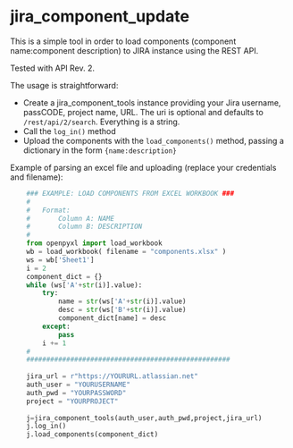 # jira_component_update
This is a simple tool in order to load components (component name:component description) to JIRA instance using the REST API. 

Tested with API Rev. 2.

The usage is straightforward: 

* Create a jira_component_tools instance providing your Jira username, passCODE, project name, URL. The uri is optional and defaults to ```/rest/api/2/search```. Everything is a string.
* Call the ```log_in()``` method
* Upload the components with the ```load_components()``` method, passing a dictionary in the form ```{name:description}```

Example of parsing an excel file and uploading (replace your credentials and filename):

```python
    ### EXAMPLE: LOAD COMPONENTS FROM EXCEL WORKBOOK ###
    #
    #   Format: 
    #       Column A: NAME
    #       Column B: DESCRIPTION
    #    
    from openpyxl import load_workbook
    wb = load_workbook( filename = "components.xlsx" )
    ws = wb['Sheet1']
    i = 2
    component_dict = {}        
    while (ws['A'+str(i)].value):        
        try:
            name = str(ws['A'+str(i)].value)
            desc = str(ws['B'+str(i)].value)              
            component_dict[name] = desc
        except:
            pass
        i += 1
    #
    ###################################################
    
    jira_url = r"https://YOURURL.atlassian.net"    
    auth_user = "YOURUSERNAME"
    auth_pwd = "YOURPASSWORD"
    project = "YOURPROJECT"
    
    j=jira_component_tools(auth_user,auth_pwd,project,jira_url)
    j.log_in()
    j.load_components(component_dict)
```
